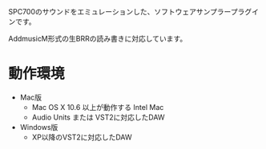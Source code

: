 SPC700のサウンドをエミュレーションした、ソフトウェアサンプラープラグインです。

AddmusicM形式の生BRRの読み書きに対応しています。

# 動作環境
* Mac版
  * Mac OS X 10.6 以上が動作する Intel Mac
  * Audio Units または VST2に対応したDAW
* Windows版
  * XP以降のVST2に対応したDAW
  
